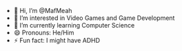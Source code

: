 - 👋 Hi, I’m @MafMeah
- 👀 I’m interested in Video Games and Game Development
- 🌱 I’m currently learning Computer Science
- 😄 Pronouns: He/Him
- ⚡ Fun fact: I might have ADHD

<!---
MafMeah/MafMeah is a ✨ special ✨ repository because its `README.md` (this file) appears on your GitHub profile.
You can click the Preview link to take a look at your changes.
--->
